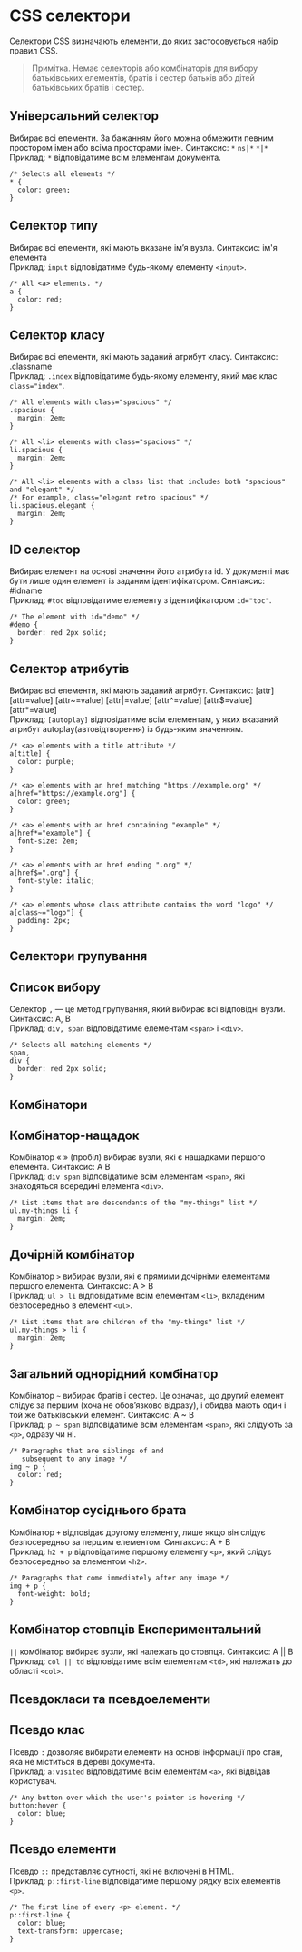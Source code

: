 # CSS селектори

Селектори CSS визначають елементи, до яких застосовується набір правил CSS.

> Примітка. Немає селекторів або комбінаторів для вибору батьківських елементів, братів і сестер батьків або дітей батьківських братів і сестер.


## Універсальний селектор
Вибирає всі елементи. За бажанням його можна обмежити певним простором імен або всіма просторами імен. Синтаксис: ```*``` ```ns|*``` ```*|*```  
Приклад: ```*``` відповідатиме всім елементам документа.  

```
/* Selects all elements */
* {
  color: green;
}

```

## Селектор типу
Вибирає всі елементи, які мають вказане ім’я вузла. Синтаксис: ім'я елемента  
Приклад: ```input``` відповідатиме будь-якому елементу ```<input>```.
```
/* All <a> elements. */
a {
  color: red;
}
```

## Селектор класу
Вибирає всі елементи, які мають заданий атрибут класу. Синтаксис: .classname  
Приклад: ```.index``` відповідатиме будь-якому елементу, який має клас ```class="index"```.  
```
/* All elements with class="spacious" */
.spacious {
  margin: 2em;
}

/* All <li> elements with class="spacious" */
li.spacious {
  margin: 2em;
}

/* All <li> elements with a class list that includes both "spacious" and "elegant" */
/* For example, class="elegant retro spacious" */
li.spacious.elegant {
  margin: 2em;
}
```

## ID селектор
Вибирає елемент на основі значення його атрибута id. У документі має бути лише один елемент із заданим ідентифікатором. Синтаксис: #idname  
Приклад: ```#toc``` відповідатиме елементу з ідентифікатором ```id="toc"```.  
```
/* The element with id="demo" */
#demo {
  border: red 2px solid;
}
```

## Селектор атрибутів
Вибирає всі елементи, які мають заданий атрибут. Синтаксис: [attr] [attr=value] [attr~=value] [attr|=value] [attr^=value] [attr$=value] [attr*=value]  
Приклад: ```[autoplay]``` відповідатиме всім елементам, у яких вказаний атрибут autoplay(автовідтворення) із будь-яким значенням.  
```
/* <a> elements with a title attribute */
a[title] {
  color: purple;
}

/* <a> elements with an href matching "https://example.org" */
a[href="https://example.org"] {
  color: green;
}

/* <a> elements with an href containing "example" */
a[href*="example"] {
  font-size: 2em;
}

/* <a> elements with an href ending ".org" */
a[href$=".org"] {
  font-style: italic;
}

/* <a> elements whose class attribute contains the word "logo" */
a[class~="logo"] {
  padding: 2px;
}
```

## Селектори групування
## Список вибору
Селектор ```,``` — це метод групування, який вибирає всі відповідні вузли. Синтаксис: A, B  
Приклад: ```div, span``` відповідатиме елементам ```<span>``` і ```<div>```.  
```
/* Selects all matching elements */
span,
div {
  border: red 2px solid;
}
```

## Комбінатори
## Комбінатор-нащадок
Комбінатор « » (пробіл) вибирає вузли, які є нащадками першого елемента. Синтаксис: A B  
Приклад: ```div span``` відповідатиме всім елементам ```<span>```, які знаходяться всередині елемента ```<div>```.  
```
/* List items that are descendants of the "my-things" list */
ul.my-things li {
  margin: 2em;
}
```

## Дочірній комбінатор
Комбінатор ```>``` вибирає вузли, які є прямими дочірніми елементами першого елемента. Синтаксис: A > B  
Приклад: ```ul > li``` відповідатиме всім елементам ```<li>```, вкладеним безпосередньо в елемент ```<ul>```.  
```
/* List items that are children of the "my-things" list */
ul.my-things > li {
  margin: 2em;
}
```

## Загальний однорідний комбінатор
Комбінатор ```~``` вибирає братів і сестер. Це означає, що другий елемент слідує за першим (хоча не обов’язково відразу), і обидва мають один і той же батьківський елемент. Синтаксис: A ~ B  
Приклад: ```p ~ span``` відповідатиме всім елементам ```<span>```, які слідують за ```<p>```, одразу чи ні.  
```
/* Paragraphs that are siblings of and
   subsequent to any image */
img ~ p {
  color: red;
}
```

## Комбінатор сусіднього брата
Комбінатор ```+``` відповідає другому елементу, лише якщо він слідує безпосередньо за першим елементом. Синтаксис: A + B  
Приклад: ```h2 + p``` відповідатиме першому елементу ```<p>```, який слідує безпосередньо за елементом ```<h2>```.  
```
/* Paragraphs that come immediately after any image */
img + p {
  font-weight: bold;
}
```

## Комбінатор стовпців Експериментальний
```||``` комбінатор вибирає вузли, які належать до стовпця. Синтаксис: A || B  
Приклад: ```col || td``` відповідатиме всім елементам ```<td>```, які належать до області ```<col>```.

## Псевдокласи та псевдоелементи
## Псевдо клас
Псевдо ```:``` дозволяє вибирати елементи на основі інформації про стан, яка не міститься в дереві документа.  
Приклад: ```a:visited``` відповідатиме всім елементам ```<a>```, які відвідав користувач.  
```
/* Any button over which the user's pointer is hovering */
button:hover {
  color: blue;
}
```

## Псевдо елементи
Псевдо ```::``` представляє сутності, які не включені в HTML.  
Приклад: ```p::first-line``` відповідатиме першому рядку всіх елементів ```<p>```.  
```
/* The first line of every <p> element. */
p::first-line {
  color: blue;
  text-transform: uppercase;
}
```
